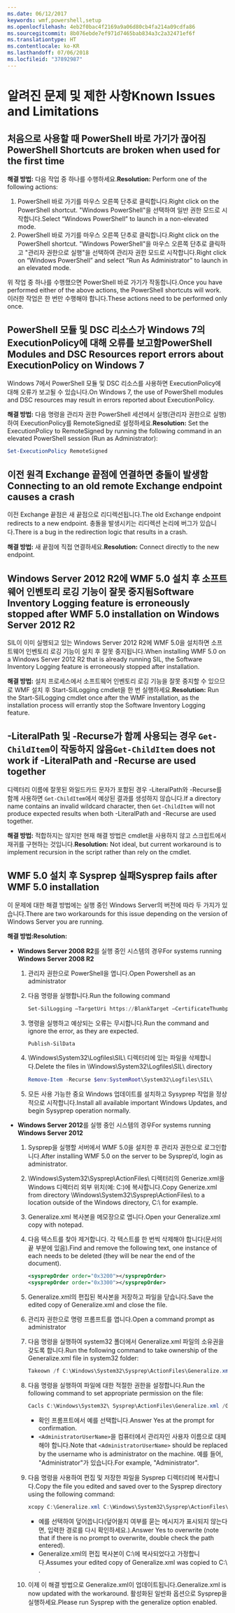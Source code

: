 ```yaml
---
ms.date: 06/12/2017
keywords: wmf,powershell,setup
ms.openlocfilehash: 4eb2f0bac4f2169a9a06d80cb4fa214a09cdfa86
ms.sourcegitcommit: 8b076ebde7ef971d7465bab834a3c2a32471ef6f
ms.translationtype: HT
ms.contentlocale: ko-KR
ms.lasthandoff: 07/06/2018
ms.locfileid: "37892987"
---
```

# <a name="known-issues-and-limitations"></a><span data-ttu-id="3cdd5-102">알려진 문제 및 제한 사항</span><span class="sxs-lookup"><span data-stu-id="3cdd5-102">Known Issues and Limitations</span></span>

## <a name="powershell-shortcuts-are-broken-when-used-for-the-first-time"></a><span data-ttu-id="3cdd5-103">처음으로 사용할 때 PowerShell 바로 가기가 끊어짐</span><span class="sxs-lookup"><span data-stu-id="3cdd5-103">PowerShell Shortcuts are broken when used for the first time</span></span>

<span data-ttu-id="3cdd5-104">**해결 방법:** 다음 작업 중 하나를 수행하세요.</span><span class="sxs-lookup"><span data-stu-id="3cdd5-104">**Resolution:** Perform one of the following actions:</span></span>

1. <span data-ttu-id="3cdd5-105">PowerShell 바로 가기를 마우스 오른쪽 단추로 클릭합니다.</span><span class="sxs-lookup"><span data-stu-id="3cdd5-105">Right click on the PowerShell shortcut.</span></span> <span data-ttu-id="3cdd5-106">"Windows PowerShell"을 선택하여 일반 권한 모드로 시작합니다.</span><span class="sxs-lookup"><span data-stu-id="3cdd5-106">Select “Windows PowerShell” to launch in a non-elevated mode.</span></span>
2. <span data-ttu-id="3cdd5-107">PowerShell 바로 가기를 마우스 오른쪽 단추로 클릭합니다.</span><span class="sxs-lookup"><span data-stu-id="3cdd5-107">Right click on the PowerShell shortcut.</span></span> <span data-ttu-id="3cdd5-108">"Windows PowerShell"을 마우스 오른쪽 단추로 클릭하고 "관리자 권한으로 실행"을 선택하여 관리자 권한 모드로 시작합니다.</span><span class="sxs-lookup"><span data-stu-id="3cdd5-108">Right click on “Windows PowerShell” and select “Run As Administrator” to launch in an elevated mode.</span></span>

<span data-ttu-id="3cdd5-109">위 작업 중 하나를 수행했으면 PowerShell 바로 가기가 작동합니다.</span><span class="sxs-lookup"><span data-stu-id="3cdd5-109">Once you have performed either of the above actions, the PowerShell shortcuts will work.</span></span> <span data-ttu-id="3cdd5-110">이러한 작업은 한 번만 수행해야 합니다.</span><span class="sxs-lookup"><span data-stu-id="3cdd5-110">These actions need to be performed only once.</span></span>

## <a name="powershell-modules-and-dsc-resources-report-errors-about-executionpolicy-on-windows-7"></a><span data-ttu-id="3cdd5-111">PowerShell 모듈 및 DSC 리소스가 Windows 7의 ExecutionPolicy에 대해 오류를 보고함</span><span class="sxs-lookup"><span data-stu-id="3cdd5-111">PowerShell Modules and DSC Resources report errors about ExecutionPolicy on Windows 7</span></span>

<span data-ttu-id="3cdd5-112">Windows 7에서 PowerShell 모듈 및 DSC 리소스를 사용하면 ExecutionPolicy에 대해 오류가 보고될 수 있습니다.</span><span class="sxs-lookup"><span data-stu-id="3cdd5-112">On Windows 7, the use of PowerShell modules and DSC resources may result in errors reported about ExecutionPolicy.</span></span>

<span data-ttu-id="3cdd5-113">**해결 방법:** 다음 명령을 관리자 권한 PowerShell 세션에서 실행(관리자 권한으로 실행)하여 ExecutionPolicy를 RemoteSigned로 설정하세요.</span><span class="sxs-lookup"><span data-stu-id="3cdd5-113">**Resolution:** Set the ExecutionPolicy to RemoteSigned by running the following command in an elevated PowerShell session (Run as Administrator):</span></span>

```powershell
Set-ExecutionPolicy RemoteSigned
```

## <a name="connecting-to-an-old-remote-exchange-endpoint-causes-a-crash"></a><span data-ttu-id="3cdd5-114">이전 원격 Exchange 끝점에 연결하면 충돌이 발생함</span><span class="sxs-lookup"><span data-stu-id="3cdd5-114">Connecting to an old remote Exchange endpoint causes a crash</span></span>

<span data-ttu-id="3cdd5-115">이전 Exchange 끝점은 새 끝점으로 리디렉션됩니다.</span><span class="sxs-lookup"><span data-stu-id="3cdd5-115">The old Exchange endpoint redirects to a new endpoint.</span></span> <span data-ttu-id="3cdd5-116">충돌을 발생시키는 리디렉션 논리에 버그가 있습니다.</span><span class="sxs-lookup"><span data-stu-id="3cdd5-116">There is a bug in the redirection logic that results in a crash.</span></span>

<span data-ttu-id="3cdd5-117">**해결 방법:** 새 끝점에 직접 연결하세요.</span><span class="sxs-lookup"><span data-stu-id="3cdd5-117">**Resolution:** Connect directly to the new endpoint.</span></span>

## <a name="software-inventory-logging-feature-is-erroneously-stopped-after-wmf-50-installation-on-windows-server-2012-r2"></a><span data-ttu-id="3cdd5-118">Windows Server 2012 R2에 WMF 5.0 설치 후 소프트웨어 인벤토리 로깅 기능이 잘못 중지됨</span><span class="sxs-lookup"><span data-stu-id="3cdd5-118">Software Inventory Logging feature is erroneously stopped after WMF 5.0 installation on Windows Server 2012 R2</span></span>

<span data-ttu-id="3cdd5-119">SIL이 이미 실행되고 있는 Windows Server 2012 R2에 WMF 5.0을 설치하면 소프트웨어 인벤토리 로깅 기능이 설치 후 잘못 중지됩니다.</span><span class="sxs-lookup"><span data-stu-id="3cdd5-119">When installing WMF 5.0 on a Windows Server 2012 R2 that is already running SIL, the Software Inventory Logging feature is erroneously stopped after installation.</span></span>

<span data-ttu-id="3cdd5-120">**해결 방법:** 설치 프로세스에서 소프트웨어 인벤토리 로깅 기능을 잘못 중지할 수 있으므로 WMF 설치 후 Start-SilLogging cmdlet을 한 번 실행하세요.</span><span class="sxs-lookup"><span data-stu-id="3cdd5-120">**Resolution:** Run the Start-SilLogging cmdlet once after the WMF installation, as the installation process will errantly stop the Software Inventory Logging feature.</span></span>

## <a name="get-childitem-does-not-work-if--literalpath-and--recurse-are-used-together"></a><span data-ttu-id="3cdd5-121">-LiteralPath 및 -Recurse가 함께 사용되는 경우 `Get-ChildItem`이 작동하지 않음</span><span class="sxs-lookup"><span data-stu-id="3cdd5-121">`Get-ChildItem` does not work if -LiteralPath and -Recurse are used together</span></span>

<span data-ttu-id="3cdd5-122">디렉터리 이름에 잘못된 와일드카드 문자가 포함된 경우 -LiteralPath와 -Recurse를 함께 사용하면 `Get-ChildItem`에서 예상된 결과를 생성하지 않습니다.</span><span class="sxs-lookup"><span data-stu-id="3cdd5-122">If a directory name contains an invalid wildcard character, then `Get-ChildItem` will not produce expected results when both -LiteralPath and -Recurse are used together.</span></span>

<span data-ttu-id="3cdd5-123">**해결 방법:** 적합하지는 않지만 현재 해결 방법은 cmdlet을 사용하지 않고 스크립트에서 재귀를 구현하는 것입니다.</span><span class="sxs-lookup"><span data-stu-id="3cdd5-123">**Resolution:** Not ideal, but current workaround is to implement recursion in the script rather than rely on the cmdlet.</span></span>

## <a name="sysprep-fails-after-wmf-50-installation"></a><span data-ttu-id="3cdd5-124">WMF 5.0 설치 후 Sysprep 실패</span><span class="sxs-lookup"><span data-stu-id="3cdd5-124">Sysprep fails after WMF 5.0 installation</span></span>

<span data-ttu-id="3cdd5-125">이 문제에 대한 해결 방법에는 실행 중인 Windows Server의 버전에 따라 두 가지가 있습니다.</span><span class="sxs-lookup"><span data-stu-id="3cdd5-125">There are two workarounds for this issue depending on the version of Windows Server you are running.</span></span>

<span data-ttu-id="3cdd5-126">**해결 방법:**</span><span class="sxs-lookup"><span data-stu-id="3cdd5-126">**Resolution:**</span></span>

- <span data-ttu-id="3cdd5-127">**Windows Server 2008 R2**를 실행 중인 시스템의 경우</span><span class="sxs-lookup"><span data-stu-id="3cdd5-127">For systems running **Windows Server 2008 R2**</span></span>
  1. <span data-ttu-id="3cdd5-128">관리자 권한으로 PowerShell을 엽니다.</span><span class="sxs-lookup"><span data-stu-id="3cdd5-128">Open Powershell as an administrator</span></span>
  2. <span data-ttu-id="3cdd5-129">다음 명령을 실행합니다.</span><span class="sxs-lookup"><span data-stu-id="3cdd5-129">Run the following command</span></span>

     ```powershell
     Set-SilLogging –TargetUri https://BlankTarget –CertificateThumbprint 0123456789
     ```

  3. <span data-ttu-id="3cdd5-130">명령을 실행하고 예상되는 오류는 무시합니다.</span><span class="sxs-lookup"><span data-stu-id="3cdd5-130">Run the command and ignore the error, as they are expected.</span></span>

     ```powershell
     Publish-SilData
     ```

  4. <span data-ttu-id="3cdd5-131">\Windows\System32\Logfiles\SIL\ 디렉터리에 있는 파일을 삭제합니다.</span><span class="sxs-lookup"><span data-stu-id="3cdd5-131">Delete the files in  \Windows\System32\Logfiles\SIL\ directory</span></span>

     ```powershell
     Remove-Item -Recurse $env:SystemRoot\System32\Logfiles\SIL\
     ```

  5. <span data-ttu-id="3cdd5-132">모든 사용 가능한 중요 Windows 업데이트를 설치하고 Sysyprep 작업을 정상적으로 시작합니다.</span><span class="sxs-lookup"><span data-stu-id="3cdd5-132">Install all available important Windows Updates, and begin Sysyprep operation normally.</span></span>

- <span data-ttu-id="3cdd5-133">**Windows Server 2012**를 실행 중인 시스템의 경우</span><span class="sxs-lookup"><span data-stu-id="3cdd5-133">For systems running **Windows Server 2012**</span></span>
  1. <span data-ttu-id="3cdd5-134">Sysprep을 실행할 서버에서 WMF 5.0을 설치한 후 관리자 권한으로 로그인합니다.</span><span class="sxs-lookup"><span data-stu-id="3cdd5-134">After installing WMF 5.0 on the server to be Sysprep’d, login as administrator.</span></span>
  2. <span data-ttu-id="3cdd5-135">\Windows\System32\Sysprep\ActionFiles\ 디렉터리의 Generize.xml을 Windows 디렉터리 외부 위치(예: C:\)에 복사합니다.</span><span class="sxs-lookup"><span data-stu-id="3cdd5-135">Copy Generize.xml from directory \Windows\System32\Sysprep\ActionFiles\ to a location outside of the Windows directory, C:\ for example.</span></span>
  3. <span data-ttu-id="3cdd5-136">Generalize.xml 복사본을 메모장으로 엽니다.</span><span class="sxs-lookup"><span data-stu-id="3cdd5-136">Open your Generalize.xml copy with notepad.</span></span>
  4. <span data-ttu-id="3cdd5-137">다음 텍스트를 찾아 제거합니다. 각 텍스트를 한 번씩 삭제해야 합니다(문서의 끝 부분에 있음).</span><span class="sxs-lookup"><span data-stu-id="3cdd5-137">Find and remove the following text, one instance of each needs to be deleted (they will be near the end of the document).</span></span>

     ```xml
     <sysprepOrder order="0x3200"></sysprepOrder>
     <sysprepOrder order="0x3300"></sysprepOrder>
     ```

  5. <span data-ttu-id="3cdd5-138">Generalize.xml의 편집된 복사본을 저장하고 파일을 닫습니다.</span><span class="sxs-lookup"><span data-stu-id="3cdd5-138">Save the edited copy of Generalize.xml and close the file.</span></span>
  6. <span data-ttu-id="3cdd5-139">관리자 권한으로 명령 프롬프트를 엽니다.</span><span class="sxs-lookup"><span data-stu-id="3cdd5-139">Open a command prompt as administrator</span></span>
  7. <span data-ttu-id="3cdd5-140">다음 명령을 실행하여 system32 폴더에서 Generalize.xml 파일의 소유권을 갖도록 합니다.</span><span class="sxs-lookup"><span data-stu-id="3cdd5-140">Run the following command to take ownership of the Generalize.xml file in system32 folder:</span></span>

     ```powershell
     Takeown /f C:\Windows\System32\Sysprep\ActionFiles\Generalize.xml
     ```

  8. <span data-ttu-id="3cdd5-141">다음 명령을 실행하여 파일에 대한 적절한 권한을 설정합니다.</span><span class="sxs-lookup"><span data-stu-id="3cdd5-141">Run the following command to set appropriate permission on the file:</span></span>

     ```powershell
     Cacls C:\Windows\System32\ Sysprep\ActionFiles\Generalize.xml /G `<AdministratorUserName>`:F
     ```

     - <span data-ttu-id="3cdd5-142">확인 프롬프트에서 예를 선택합니다.</span><span class="sxs-lookup"><span data-stu-id="3cdd5-142">Answer Yes at the prompt for confirmation.</span></span>
     - <span data-ttu-id="3cdd5-143">`<AdministratorUserName>`을 컴퓨터에서 관리자인 사용자 이름으로 대체해야 합니다.</span><span class="sxs-lookup"><span data-stu-id="3cdd5-143">Note that `<AdministratorUserName>` should be replaced by the username who is administrator on the machine.</span></span> <span data-ttu-id="3cdd5-144">예를 들어, "Administrator"가 있습니다.</span><span class="sxs-lookup"><span data-stu-id="3cdd5-144">For example, "Administrator".</span></span>

  9. <span data-ttu-id="3cdd5-145">다음 명령을 사용하여 편집 및 저장한 파일을 Sysprep 디렉터리에 복사합니다.</span><span class="sxs-lookup"><span data-stu-id="3cdd5-145">Copy the file you edited and saved over to the Sysprep directory using the following command:</span></span>

     ```powershell
     xcopy C:\Generalize.xml C:\Windows\System32\Sysprep\ActionFiles\Generalize.xml
     ```

     - <span data-ttu-id="3cdd5-146">예를 선택하여 덮어씁니다(덮어쓸지 여부를 묻는 메시지가 표시되지 않는다면, 입력한 경로를 다시 확인하세요.).</span><span class="sxs-lookup"><span data-stu-id="3cdd5-146">Answer Yes to overwrite (note that if there is no prompt to overwrite, double check the path entered).</span></span>
     - <span data-ttu-id="3cdd5-147">Generalize.xml의 편집 복사본이 C:\에 복사되었다고 가정합니다.</span><span class="sxs-lookup"><span data-stu-id="3cdd5-147">Assumes your edited copy of Generalize.xml was copied to C:\ .</span></span>

  10. <span data-ttu-id="3cdd5-148">이제 이 해결 방법으로 Generalize.xml이 업데이트됩니다.</span><span class="sxs-lookup"><span data-stu-id="3cdd5-148">Generalize.xml is now updated with the workaround.</span></span> <span data-ttu-id="3cdd5-149">활성화된 일반화 옵션으로 Sysprep을 실행하세요.</span><span class="sxs-lookup"><span data-stu-id="3cdd5-149">Please run Sysprep with the generalize option enabled.</span></span>